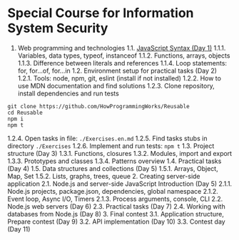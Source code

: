 # Special Course for Information System Security

1. Web programming and technologies
1.1. [JavaScript Syntax (Day 1)](https://github.com/HowProgrammingWorks/Reusable/tree/master/JavaScript)
1.1.1. Variables, data types, typeof, instanceof
1.1.2. Functions, arrays, objects
1.1.3. Difference between literals and references
1.1.4. Loop statements: for, for...of, for...in
1.2. Environment setup for practical tasks (Day 2)
1.2.1. Tools: node, npm, git, eslint (install if not installed)
1.2.2. How to use MDN documentation and find solutions
1.2.3. Clone repository, install dependencies and run tests
```
git clone https://github.com/HowProgrammingWorks/Reusable
cd Reusable
npm i
npm t
```
1.2.4. Open tasks in file: `./Exercises.en.md`
1.2.5. Find tasks stubs in directory `./Exercises`
1.2.6. Implement and run tests: `npm t`
1.3. Project structure (Day 3)
1.3.1. Functions, closures
1.3.2. Modules, import and export
1.3.3. Prototypes and classes
1.3.4. Patterns overview
1.4. Practical tasks (Day 4)
1.5. Data structures and collections (Day 5)
1.5.1. Arrays, Object, Map, Set
1.5.2. Lists, graphs, trees, queue
2. Creating server-side application
2.1. Node.js and server-side JavaScript Introduction (Day 5)
2.1.1. Node.js projects, package.json, dependencies, global namespace
2.1.2. Event loop, Async I/O, Timers
2.1.3. Process arguments, console, CLI
2.2. Node.js web servers (Day 6)
2.3. Practical tasks (Day 7)
2.4. Working with databases from Node.js (Day 8)
3. Final contest
3.1. Application structure, Prepare contest (Day 9)
3.2. API implementation (Day 10)
3.3. Contest day (Day 11)
